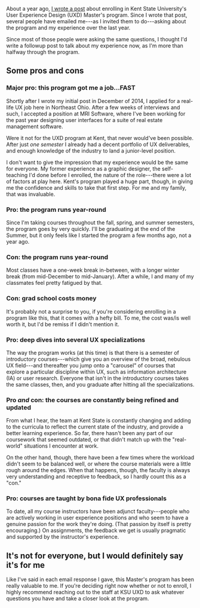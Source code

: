 About a year ago, [I wrote a post](kent-state-uxd) about enrolling in Kent State University's User Experience Design (UXD) Master's program. Since I wrote that post, several people have emailed me---as I invited them to do---asking about the program and my experience over the last year.

Since most of those people were asking the same questions, I thought I'd write a followup post to talk about my experience now, as I'm more than halfway through the program.

## Some pros and cons

### Major pro: this program got me a job...FAST

Shortly after I wrote my initial post in December of 2014, I applied for a real-life UX job here in Northeast Ohio. After a few weeks of interviews and such, I accepted a position at MRI Software, where I've been working for the past year designing user interfaces for a suite of real estate management software.

Were it not for the UXD program at Kent, that never would've been possible. After just *one semester* I already had a decent portfolio of UX deliverables, and enough knowledge of the industry to land a junior-level position.

I don't want to give the impression that my experience would be the same for everyone. My former experience as a graphic designer, the self-teaching I'd done before I enrolled, the nature of the role---there were a lot of factors at play here. Kent's program played a huge part, though, in giving me the confidence and skills to take that first step. For me and my family, that was invaluable.

### Pro: the program runs year-round

Since I'm taking courses throughout the fall, spring, and summer semesters, the program goes by very quickly. I'll be graduating at the end of the Summer, but it only feels like I started the program a few months ago, not a year ago.

### Con: the program runs year-round

Most classes have a one-week break in-between, with a longer winter break (from mid-December to mid-January). After a while, I and many of my classmates feel pretty fatigued by that.

### Con: grad school costs money

It's probably not a surprise to you, if you're considering enrolling in a program like this, that it comes with a hefty bill. To me, the cost was/is well worth it, but I'd be remiss if I didn't mention it.

### Pro: deep dives into several UX specializations

The way the program works (at this time) is that there is a semester of introductory courses---which give you an overview of the broad, nebulous UX field---and thereafter you jump onto a "carousel" of courses that explore a particular discipline within UX, such as information architecture (IA) or user research. Everyone that isn't in the introductory courses takes the same classes, then, and you graduate after hitting all the specializations.

### Pro *and* con: the courses are constantly being refined and updated

From what I hear, the team at Kent State is constantly changing and adding to the curricula to reflect the current state of the industry, and provide a better learning experience. So far, there hasn't been any part of our coursework that seemed outdated, or that didn't match up with the "real-world" situations I encounter at work.

On the other hand, though, there have been a few times where the workload didn't seem to be balanced well, or where the course materials were a little rough around the edges. When that happens, though, the faculty is always very understanding and receptive to feedback, so I hardly count this as a "con."

### Pro: courses are taught by bona fide UX professionals

To date, all my course instructors have been adjunct faculty---people who are actively working in user experience positions and who seem to have a genuine passion for the work they're doing. (That passion by itself is pretty encouraging.) On assignments, the feedback we get is usually pragmatic and supported by the instructor's experience.

## It's not for everyone, but I would definitely say it's for me

Like I've said in each email response I gave, this Master's program has been really valuable to me. If you're deciding right now whether or not to enroll, I highly recommend reaching out to the staff at KSU UXD to ask whatever questions you have and take a closer look at the program.
